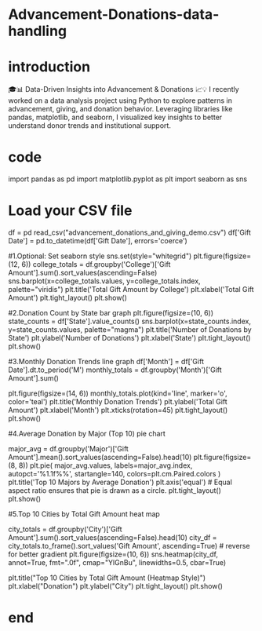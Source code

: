 # Advancement-Donations-data-handling
# introduction 
🎓📊 Data-Driven Insights into Advancement &amp; Donations 📈💡 I recently worked on a data analysis project using Python to explore patterns in advancement, giving, and donation behavior. Leveraging libraries like pandas, matplotlib, and seaborn, I visualized key insights to better understand donor trends and institutional support. 

# code
import pandas as pd
import matplotlib.pyplot as plt
import seaborn as sns

# Load your CSV file
df = pd read_csv("advancement_donations_and_giving_demo.csv")
df['Gift Date'] = pd.to_datetime(df['Gift Date'], errors='coerce')

#1.Optional: Set seaborn style
sns.set(style="whitegrid")
plt.figure(figsize=(12, 6))
college_totals = df.groupby('College')['Gift Amount'].sum().sort_values(ascending=False)
sns.barplot(x=college_totals.values, y=college_totals.index, palette="viridis")
plt.title('Total Gift Amount by College')
plt.xlabel('Total Gift Amount')
plt.tight_layout()
plt.show()

#2.Donation Count by State bar graph
plt.figure(figsize=(10, 6))
state_counts = df['State'].value_counts()
sns.barplot(x=state_counts.index, y=state_counts.values, palette="magma")
plt.title('Number of Donations by State')
plt.ylabel('Number of Donations')
plt.xlabel('State')
plt.tight_layout()
plt.show()

#3.Monthly Donation Trends line graph
df['Month'] = df['Gift Date'].dt.to_period('M')
monthly_totals = df.groupby('Month')['Gift Amount'].sum()

plt.figure(figsize=(14, 6))
monthly_totals.plot(kind='line', marker='o', color='teal')
plt.title('Monthly Donation Trends')
plt.ylabel('Total Gift Amount')
plt.xlabel('Month')
plt.xticks(rotation=45)
plt.tight_layout()
plt.show()

#4.Average Donation by Major (Top 10) pie chart

major_avg = df.groupby('Major')['Gift Amount'].mean().sort_values(ascending=False).head(10)
plt.figure(figsize=(8, 8))
plt.pie(
    major_avg.values,
    labels=major_avg.index,
    autopct='%1.1f%%',
    startangle=140,
    colors=plt.cm.Paired.colors
)
plt.title('Top 10 Majors by Average Donation')
plt.axis('equal')  # Equal aspect ratio ensures that pie is drawn as a circle.
plt.tight_layout()
plt.show()

#5.Top 10 Cities by Total Gift Amount heat map

city_totals = df.groupby('City')['Gift Amount'].sum().sort_values(ascending=False).head(10)
city_df = city_totals.to_frame().sort_values('Gift Amount', ascending=True)  # reverse for better gradient
plt.figure(figsize=(10, 6))
sns.heatmap(city_df, annot=True, fmt=".0f", cmap="YlGnBu", linewidths=0.5, cbar=True)

plt.title("Top 10 Cities by Total Gift Amount (Heatmap Style)")
plt.xlabel("Donation")
plt.ylabel("City")
plt.tight_layout()
plt.show()
# end

